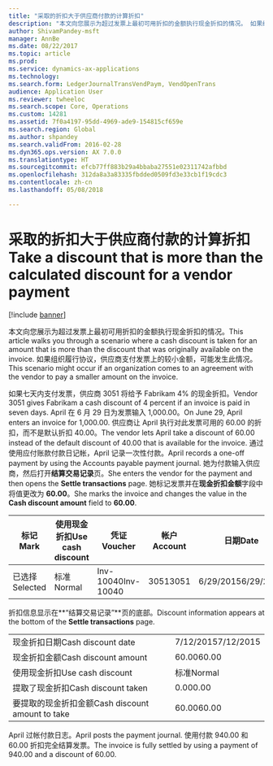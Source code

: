 ```yaml
---
title: "采取的折扣大于供应商付款的计算折扣"
description: "本文向您展示为超过发票上最初可用折扣的金额执行现金折扣的情况。 如果组织履行协议，供应商支付发票上的较小金额，可能发生此情况。"
author: ShivamPandey-msft
manager: AnnBe
ms.date: 08/22/2017
ms.topic: article
ms.prod: 
ms.service: dynamics-ax-applications
ms.technology: 
ms.search.form: LedgerJournalTransVendPaym, VendOpenTrans
audience: Application User
ms.reviewer: twheeloc
ms.search.scope: Core, Operations
ms.custom: 14281
ms.assetid: 7f0a4197-95dd-4969-ade9-154815cf659e
ms.search.region: Global
ms.author: shpandey
ms.search.validFrom: 2016-02-28
ms.dyn365.ops.version: AX 7.0.0
ms.translationtype: HT
ms.sourcegitcommit: efcb77ff883b29a4bbaba27551e02311742afbbd
ms.openlocfilehash: 312da8a3a83335fbdded0509fd3e33cb1f19cdc3
ms.contentlocale: zh-cn
ms.lasthandoff: 05/08/2018

---
```


# <a name="take-a-discount-that-is-more-than-the-calculated-discount-for-a-vendor-payment"></a><span data-ttu-id="5f878-104">采取的折扣大于供应商付款的计算折扣</span><span class="sxs-lookup"><span data-stu-id="5f878-104">Take a discount that is more than the calculated discount for a vendor payment</span></span>

[!include [banner](../includes/banner.md)]

<span data-ttu-id="5f878-105">本文向您展示为超过发票上最初可用折扣的金额执行现金折扣的情况。</span><span class="sxs-lookup"><span data-stu-id="5f878-105">This article walks you through a scenario where a cash discount is taken for an amount that is more than the discount that was originally available on the invoice.</span></span> <span data-ttu-id="5f878-106">如果组织履行协议，供应商支付发票上的较小金额，可能发生此情况。</span><span class="sxs-lookup"><span data-stu-id="5f878-106">This scenario might occur if an organization comes to an agreement with the vendor to pay a smaller amount on the invoice.</span></span> 

<span data-ttu-id="5f878-107">如果七天内支付发票，供应商 3051 将给予 Fabrikam 4% 的现金折扣。</span><span class="sxs-lookup"><span data-stu-id="5f878-107">Vendor 3051 gives Fabrikam a cash discount of 4 percent if an invoice is paid in seven days.</span></span> <span data-ttu-id="5f878-108">April 在 6 月 29 日为发票输入 1,000.00。</span><span class="sxs-lookup"><span data-stu-id="5f878-108">On June 29, April enters an invoice for 1,000.00.</span></span> <span data-ttu-id="5f878-109">供应商让 April 执行对此发票可用的 60.00 的折扣，而不是默认折扣 40.00。</span><span class="sxs-lookup"><span data-stu-id="5f878-109">The vendor lets April take a discount of 60.00 instead of the default discount of 40.00 that is available for the invoice.</span></span> <span data-ttu-id="5f878-110">通过使用应付账款付款日记帐，April 记录一次性付款。</span><span class="sxs-lookup"><span data-stu-id="5f878-110">April records a one-off payment by using the Accounts payable payment journal.</span></span> <span data-ttu-id="5f878-111">她为付款输入供应商，然后打开**结算交易记录**页。</span><span class="sxs-lookup"><span data-stu-id="5f878-111">She enters the vendor for the payment and then opens the **Settle transactions** page.</span></span> <span data-ttu-id="5f878-112">她标记发票并在**现金折扣金额**字段中将值更改为 **60.00**。</span><span class="sxs-lookup"><span data-stu-id="5f878-112">She marks the invoice and changes the value in the **Cash discount amount** field to **60.00**.</span></span>

| <span data-ttu-id="5f878-113">标记</span><span class="sxs-lookup"><span data-stu-id="5f878-113">Mark</span></span>     | <span data-ttu-id="5f878-114">使用现金折扣</span><span class="sxs-lookup"><span data-stu-id="5f878-114">Use cash discount</span></span> | <span data-ttu-id="5f878-115">凭证</span><span class="sxs-lookup"><span data-stu-id="5f878-115">Voucher</span></span>   | <span data-ttu-id="5f878-116">帐户</span><span class="sxs-lookup"><span data-stu-id="5f878-116">Account</span></span> | <span data-ttu-id="5f878-117">日期</span><span class="sxs-lookup"><span data-stu-id="5f878-117">Date</span></span>      | <span data-ttu-id="5f878-118">到期日期</span><span class="sxs-lookup"><span data-stu-id="5f878-118">Due date</span></span>  | <span data-ttu-id="5f878-119">开票</span><span class="sxs-lookup"><span data-stu-id="5f878-119">Invoice</span></span> | <span data-ttu-id="5f878-120">交易记录币种金额</span><span class="sxs-lookup"><span data-stu-id="5f878-120">Amount in transaction currency</span></span> | <span data-ttu-id="5f878-121">货币</span><span class="sxs-lookup"><span data-stu-id="5f878-121">Currency</span></span> | <span data-ttu-id="5f878-122">要结算的金额</span><span class="sxs-lookup"><span data-stu-id="5f878-122">Amount to settle</span></span> |
|----------|-------------------|-----------|---------|-----------|-----------|---------|--------------------------------|----------|------------------|
| <span data-ttu-id="5f878-123">已选择</span><span class="sxs-lookup"><span data-stu-id="5f878-123">Selected</span></span> | <span data-ttu-id="5f878-124">标准</span><span class="sxs-lookup"><span data-stu-id="5f878-124">Normal</span></span>            | <span data-ttu-id="5f878-125">Inv-10040</span><span class="sxs-lookup"><span data-stu-id="5f878-125">Inv-10040</span></span> | <span data-ttu-id="5f878-126">3051</span><span class="sxs-lookup"><span data-stu-id="5f878-126">3051</span></span>    | <span data-ttu-id="5f878-127">6/29/2015</span><span class="sxs-lookup"><span data-stu-id="5f878-127">6/29/2015</span></span> | <span data-ttu-id="5f878-128">7/29/2015</span><span class="sxs-lookup"><span data-stu-id="5f878-128">7/29/2015</span></span> | <span data-ttu-id="5f878-129">10040</span><span class="sxs-lookup"><span data-stu-id="5f878-129">10040</span></span>   | <span data-ttu-id="5f878-130">1,000.00</span><span class="sxs-lookup"><span data-stu-id="5f878-130">1,000.00</span></span>                       | <span data-ttu-id="5f878-131">美元</span><span class="sxs-lookup"><span data-stu-id="5f878-131">USD</span></span>      | <span data-ttu-id="5f878-132">940.00</span><span class="sxs-lookup"><span data-stu-id="5f878-132">940.00</span></span>           |

<span data-ttu-id="5f878-133">折扣信息显示在**“结算交易记录”**页的底部。</span><span class="sxs-lookup"><span data-stu-id="5f878-133">Discount information appears at the bottom of the **Settle transactions** page.</span></span>

|                              |           |
|------------------------------|-----------|
| <span data-ttu-id="5f878-134">现金折扣日期</span><span class="sxs-lookup"><span data-stu-id="5f878-134">Cash discount date</span></span>           | <span data-ttu-id="5f878-135">7/12/2015</span><span class="sxs-lookup"><span data-stu-id="5f878-135">7/12/2015</span></span> |
| <span data-ttu-id="5f878-136">现金折扣金额</span><span class="sxs-lookup"><span data-stu-id="5f878-136">Cash discount amount</span></span>         | <span data-ttu-id="5f878-137">60.00</span><span class="sxs-lookup"><span data-stu-id="5f878-137">60.00</span></span>     |
| <span data-ttu-id="5f878-138">使用现金折扣</span><span class="sxs-lookup"><span data-stu-id="5f878-138">Use cash discount</span></span>            | <span data-ttu-id="5f878-139">标准</span><span class="sxs-lookup"><span data-stu-id="5f878-139">Normal</span></span>    |
| <span data-ttu-id="5f878-140">提取了现金折扣</span><span class="sxs-lookup"><span data-stu-id="5f878-140">Cash discount taken</span></span>          | <span data-ttu-id="5f878-141">0.00</span><span class="sxs-lookup"><span data-stu-id="5f878-141">0.00</span></span>      |
| <span data-ttu-id="5f878-142">要提取的现金折扣金额</span><span class="sxs-lookup"><span data-stu-id="5f878-142">Cash discount amount to take</span></span> | <span data-ttu-id="5f878-143">60.00</span><span class="sxs-lookup"><span data-stu-id="5f878-143">60.00</span></span>     |

<span data-ttu-id="5f878-144">April 过帐付款日志。</span><span class="sxs-lookup"><span data-stu-id="5f878-144">April posts the payment journal.</span></span> <span data-ttu-id="5f878-145">使用付款 940.00 和 60.00 折扣完全结算发票。</span><span class="sxs-lookup"><span data-stu-id="5f878-145">The invoice is fully settled by using a payment of 940.00 and a discount of 60.00.</span></span>




